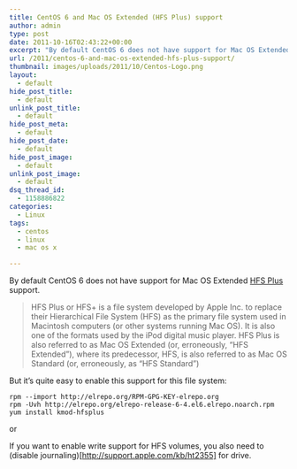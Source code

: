 ```yaml
---
title: CentOS 6 and Mac OS Extended (HFS Plus) support
author: admin
type: post
date: 2011-10-16T02:43:22+00:00
excerpt: "By default CentOS 6 does not have support for Mac OS Extended (HFS Plus) support. But it's quite easy to enable this support for this file system."
url: /2011/centos-6-and-mac-os-extended-hfs-plus-support/
thumbnail: images/uploads/2011/10/Centos-Logo.png
layout:
  - default
hide_post_title:
  - default
unlink_post_title:
  - default
hide_post_meta:
  - default
hide_post_date:
  - default
hide_post_image:
  - default
unlink_post_image:
  - default
dsq_thread_id:
  - 1158886822
categories:
  - Linux
tags:
  - centos
  - linux
  - mac os x

---
```

By default CentOS 6 does not have support for Mac OS Extended [HFS Plus](http://en.wikipedia.org/wiki/HFS_Plus) support.

> HFS Plus or HFS+ is a file system developed by Apple Inc. to replace their Hierarchical File System (HFS) as the primary file system used in Macintosh computers (or other systems running Mac OS). It is also one of the formats used by the iPod digital music player. HFS Plus is also referred to as Mac OS Extended (or, erroneously, “HFS Extended”), where its predecessor, HFS, is also referred to as Mac OS Standard (or, erroneously, as “HFS Standard”)

<!--more-->

But it&#8217;s quite easy to enable this support for this file system:

```
rpm --import http://elrepo.org/RPM-GPG-KEY-elrepo.org
rpm -Uvh http://elrepo.org/elrepo-release-6-4.el6.elrepo.noarch.rpm
yum install kmod-hfsplus
```

or

If you want to enable write support for HFS volumes, you also need to (disable journaling)[http://support.apple.com/kb/ht2355] for drive.